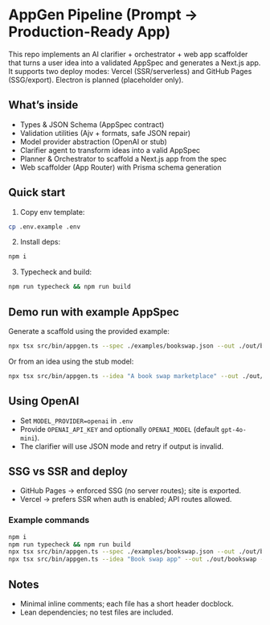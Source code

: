 # AppGen Pipeline (Prompt → Production-Ready App)

This repo implements an AI clarifier + orchestrator + web app scaffolder that turns a user idea into a validated AppSpec and generates a Next.js app. It supports two deploy modes: Vercel (SSR/serverless) and GitHub Pages (SSG/export). Electron is planned (placeholder only).

## What’s inside
- Types & JSON Schema (AppSpec contract)
- Validation utilities (Ajv + formats, safe JSON repair)
- Model provider abstraction (OpenAI or stub)
- Clarifier agent to transform ideas into a valid AppSpec
- Planner & Orchestrator to scaffold a Next.js app from the spec
- Web scaffolder (App Router) with Prisma schema generation

## Quick start
1. Copy env template:
```bash
cp .env.example .env
```
2. Install deps:
```bash
npm i
```
3. Typecheck and build:
```bash
npm run typecheck && npm run build
```

## Demo run with example AppSpec
Generate a scaffold using the provided example:
```bash
npx tsx src/bin/appgen.ts --spec ./examples/bookswap.json --out ./out/bookswap
```
Or from an idea using the stub model:
```bash
npx tsx src/bin/appgen.ts --idea "A book swap marketplace" --out ./out/bookswap --deploy vercel
```

## Using OpenAI
- Set `MODEL_PROVIDER=openai` in `.env`
- Provide `OPENAI_API_KEY` and optionally `OPENAI_MODEL` (default `gpt-4o-mini`).
- The clarifier will use JSON mode and retry if output is invalid.

## SSG vs SSR and deploy
- GitHub Pages → enforced SSG (no server routes); site is exported.
- Vercel → prefers SSR when auth is enabled; API routes allowed.

### Example commands
```bash
npm i
npm run typecheck && npm run build
npx tsx src/bin/appgen.ts --spec ./examples/bookswap.json --out ./out/bookswap
npx tsx src/bin/appgen.ts --idea "Book swap app" --out ./out/bookswap --deploy vercel
```

## Notes
- Minimal inline comments; each file has a short header docblock.
- Lean dependencies; no test files are included.
